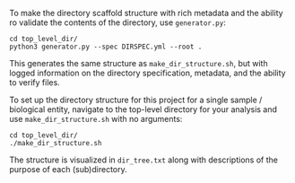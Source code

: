 To make the directory scaffold structure with rich metadata and the ability ro validate the contents of the directory, use `generator.py`:
```
cd top_level_dir/
python3 generator.py --spec DIRSPEC.yml --root .
```
This generates the same structure as `make_dir_structure.sh`, but with logged information on the directory specification, metadata, and the ability to verify files.

To set up the directory structure for this project for a single sample / biological entity, navigate to the top-level directory for your analysis and use `make_dir_structure.sh` with no arguments:
```
cd top_level_dir/
./make_dir_structure.sh
```
The structure is visualized in `dir_tree.txt` along with descriptions of the purpose of each (sub)directory.
